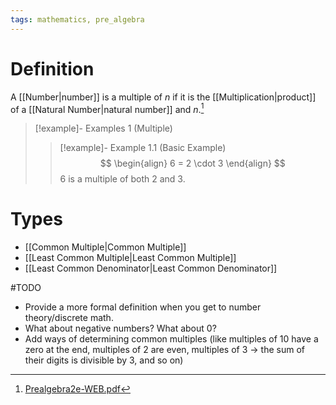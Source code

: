 ```yaml
---
tags: mathematics, pre_algebra
---
```


# Definition

A [[Number|number]] is a multiple of $n$ if it is the [[Multiplication|product]] of a [[Natural Number|natural number]] and $n$.[^1]

> [!example]- Examples 1 (Multiple)
> > [!example]- Example 1.1 (Basic Example)
> > $$
> > \begin{align}
> > 6 = 2 \cdot 3
> > \end{align}
> > $$
> > $6$ is a multiple of both $2$ and $3$.

# Types

- [[Common Multiple|Common Multiple]]
- [[Least Common Multiple|Least Common Multiple]]
- [[Least Common Denominator|Least Common Denominator]]

#TODO

- Provide a more formal definition when you get to number theory/discrete math.
- What about negative numbers? What about 0?
- Add ways of determining common multiples (like multiples of 10 have a zero at the end, multiples of 2 are even, multiples of 3 -> the sum of their digits is divisible by 3, and so on)

[^1]: [Prealgebra2e-WEB.pdf](zotero://open-pdf/library/items/W4QW2QZI?page=159)